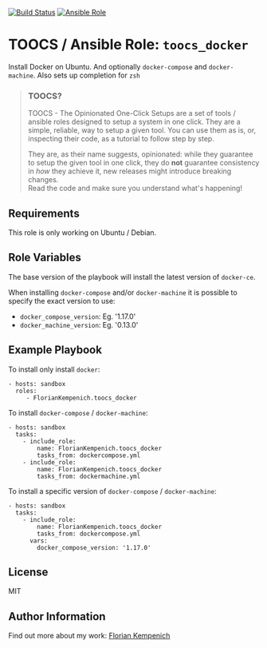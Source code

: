[![Build Status](https://travis-ci.org/FlorianKempenich/TOOCS-docker.svg?branch=master)](https://travis-ci.org/FlorianKempenich/TOOCS-docker) [![Ansible Role](https://img.shields.io/ansible/role/22817.svg)](https://galaxy.ansible.com/FlorianKempenich/toocs_docker)

# TOOCS / Ansible Role: `toocs_docker`
Install Docker on Ubuntu. And optionally `docker-compose` and `docker-machine`.
Also sets up completion for `zsh`

> ### TOOCS?
> TOOCS - The Opinionated One-Click Setups are a set of tools / ansible roles designed to setup a system in one click. They are a simple, reliable, way to setup a given tool. You can use them as is, or, inspecting their code, as a tutorial to follow step by step.
> 
> They are, as their name suggests, opinionated: while they guarantee to setup the given tool in one click, they do **not** guarantee consistency in _how_ they achieve it, new releases might introduce breaking changes.  
> Read the code and make sure you understand what's happening!

## Requirements
This role is only working on Ubuntu / Debian.

## Role Variables
The base version of the playbook will install the latest version of `docker-ce`. 

When installing `docker-compose` and/or `docker-machine` it is possible to specify the exact version to use:

* `docker_compose_version`: Eg. '1.17.0'
* `docker_machine_version`: Eg. '0.13.0'

## Example Playbook
To install only install `docker`:

    - hosts: sandbox
      roles:
         - FlorianKempenich.toocs_docker

To install `docker-compose` / `docker-machine`:

    - hosts: sandbox
      tasks:
        - include_role:
            name: FlorianKempenich.toocs_docker
            tasks_from: dockercompose.yml
        - include_role:
            name: FlorianKempenich.toocs_docker
            tasks_from: dockermachine.yml

To install a specific version of `docker-compose` / `docker-machine`:

    - hosts: sandbox
      tasks:
        - include_role:
            name: FlorianKempenich.toocs_docker
            tasks_from: dockercompose.yml
          vars:
            docker_compose_version: '1.17.0'


## License
MIT

## Author Information
Find out more about my work: [Florian Kempenich](https://floriankempenich.com)

